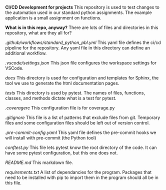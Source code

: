 **CI/CD Development for projects**
This repository is used to test changes to the automation used in our standard
python assignments. The example application is a small assignment on functions.

**What is in this repo, anyway?**
There are lots of files and directories in this repository, what are they all for?

*.github/workflows/standard_python_pbl.yml*
This yaml file defines the ci/cd pipeline for the repository. Any yaml file in this
directory can define an additional workflow.

*.vscode/settings.json*
This json file configures the workspace settings for VSCode.

*docs*
This directory is used for configuration and templates for Sphinx, the tool we use to
generate the html documentation pages.

*tests*
This directory is used by pytest. The names of files, functions, classes, and methods
dictate what is a test for pytest.

*.coveragerc*
This configuration file is for coverage.py

*.gitignore*
This file is a list of patterns that exclude files from git. Temporary files and some
configuration files should be left out of version control.

*.pre-commit-config.yaml*
This yaml file defines the pre-commit hooks we will install with pre-commit (the Python tool)

*conftest.py*
This file lets pytest know the root directory of the code. It can have some pytest
configuration, but this one does not.

*README.md*
This markdown file.

*requirements.txt*
A list of dependancies for the program. Packages that need to be installed with pip to
import them in the program should all be in this file. 
